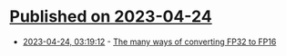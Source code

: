 # [Published on 2023-04-24](index.md)

* [2023-04-24, 03:19:12](https://lobste.rs/s/aaec2e/many_ways_converting_fp32_fp16) - [The many ways of converting FP32 to FP16](https://www.corsix.org/content/converting-fp32-to-fp16)

